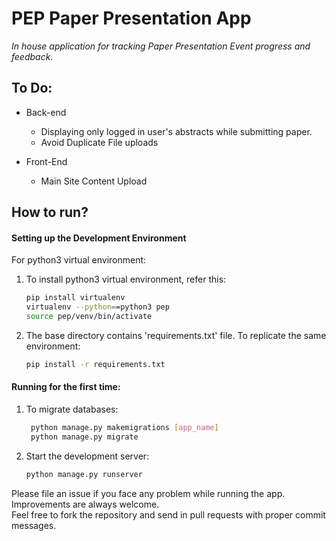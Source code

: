 # PEP Paper Presentation App
*In house application for tracking Paper Presentation Event progress and feedback.*<br>

## To Do:
- Back-end
  - Displaying only logged in user's abstracts while submitting paper.
  - Avoid Duplicate File uploads

- Front-End
  - Main Site Content Upload
  
## How to run?
#### Setting up the Development Environment
For python3 virtual environment:<br>
1. To install python3 virtual environment, refer this:<br>
   ```bash
   pip install virtualenv
   virtualenv --python==python3 pep
   source pep/venv/bin/activate 
   ```
2. The base directory contains 'requirements.txt' file. To replicate the same environment:<br>
   ```bash
   pip install -r requirements.txt
   ```

#### Running for the first time:
1. To migrate databases:<br>
   ```bash
    python manage.py makemigrations [app_name]
    python manage.py migrate
   ```
2. Start the development server:<br>
   ```bash
   python manage.py runserver
   ```
Please file an issue if you face any problem while running the app.<br> 
Improvements are always welcome.<br>
Feel free to fork the repository and send in pull requests with proper commit messages.

